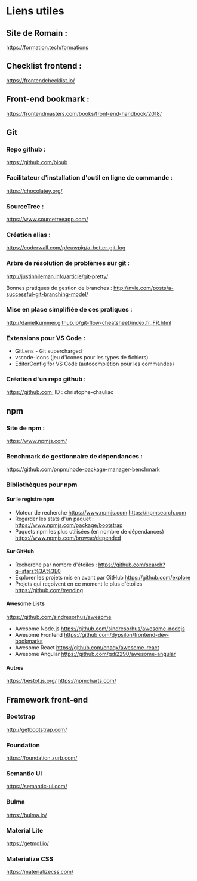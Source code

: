 # Liens utiles

## Site de Romain : 
https://formation.tech/formations

## Checklist frontend : 
https://frontendchecklist.io/

## Front-end bookmark : 
https://frontendmasters.com/books/front-end-handbook/2018/

## Git

### Repo github : 
https://github.com/bioub

### Facilitateur d'installation d'outil en ligne de commande : 
https://chocolatey.org/

### SourceTree : 
https://www.sourcetreeapp.com/

### Création alias : 
https://coderwall.com/p/euwpig/a-better-git-log

### Arbre de résolution de problèmes sur git : 
http://justinhileman.info/article/git-pretty/

Bonnes pratiques de gestion de branches : 
http://nvie.com/posts/a-successful-git-branching-model/

### Mise en place simplifiée de ces pratiques : 
http://danielkummer.github.io/git-flow-cheatsheet/index.fr_FR.html

### Extensions pour VS Code : 
- GitLens - Git supercharged
- vscode-icons (jeu d'icones pour les types de fichiers)
- EditorConfig for VS Code (autocomplétion pour les commandes)

### Création d'un repo github : 
https://github.com 
ID : christophe-chauliac


## npm

### Site de npm : 
https://www.npmjs.com/

### Benchmark de gestionnaire de dépendances : 
https://github.com/pnpm/node-package-manager-benchmark

### Bibliothèques pour npm 

#### Sur le registre npm

- Moteur de recherche
https://www.npmjs.com
https://npmsearch.com
- Regarder les stats d'un paquet :
https://www.npmjs.com/package/bootstrap
- Paquets npm les plus utilisées (en nombre de dépendances)
https://www.npmjs.com/browse/depended

#### Sur GitHub

- Recherche par nombre d'étoiles :
https://github.com/search?q=stars%3A%3E0
- Explorer les projets mis en avant par GitHub
https://github.com/explore
- Projets qui reçoivent en ce moment le plus d'étoiles
https://github.com/trending

#### Awesome Lists

https://github.com/sindresorhus/awesome
- Awesome Node.js
https://github.com/sindresorhus/awesome-nodejs
- Awesome Frontend
https://github.com/dypsilon/frontend-dev-bookmarks
- Awesome React
https://github.com/enaqx/awesome-react
- Awesome Angular
https://github.com/gdi2290/awesome-angular

#### Autres

https://bestof.js.org/
https://npmcharts.com/
 
## Framework front-end

### Bootstrap
http://getbootstrap.com/

### Foundation
https://foundation.zurb.com/

### Semantic UI
https://semantic-ui.com/

### Bulma 
https://bulma.io/

### Material Lite
https://getmdl.io/

### Materialize CSS
https://materializecss.com/

